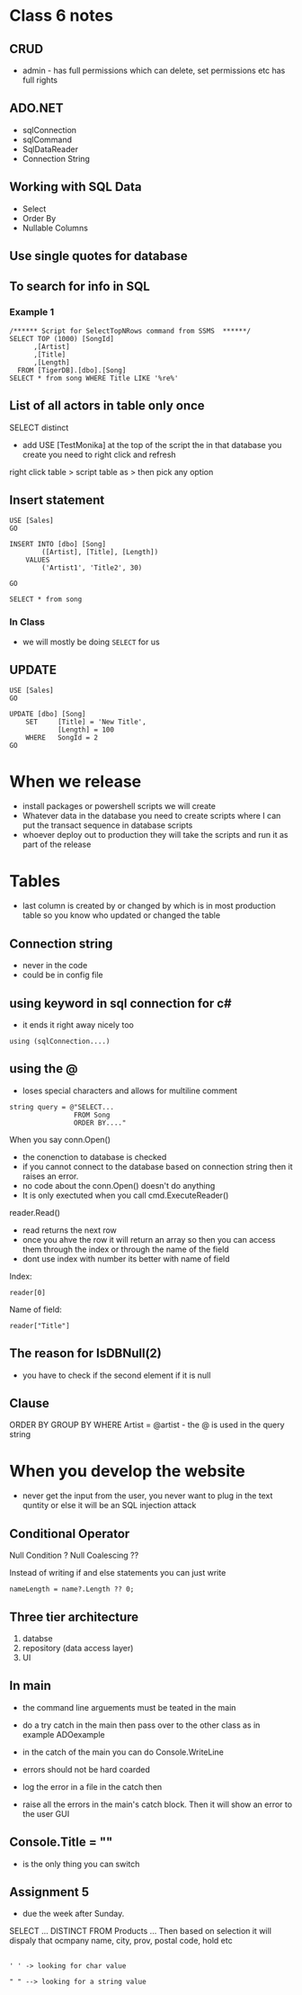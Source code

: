 # Class 6 notes

## CRUD
- admin - has full permissions which can delete, set permissions etc has full rights

## ADO.NET
- sqlConnection
- sqlCommand
- SqlDataReader
- Connection String

## Working with SQL Data
- Select
- Order By
- Nullable Columns


## Use single quotes for database

## To search for info in SQL
### Example 1

```
/****** Script for SelectTopNRows command from SSMS  ******/
SELECT TOP (1000) [SongId]
      ,[Artist]
      ,[Title]
      ,[Length]
  FROM [TigerDB].[dbo].[Song]
SELECT * from song WHERE Title LIKE '%re%'
```

## List of all actors in table only once
SELECT distinct 

- add USE [TestMonika] at the top of the script the in that database you create you need to right click and refresh

right click table > script table as > then pick any option


## Insert statement

```
USE [Sales]
GO

INSERT INTO [dbo] [Song]
        ([Artist], [Title], [Length])
    VALUES
        ('Artist1', 'Title2', 30)

GO

SELECT * from song
```

### In Class
- we will mostly be doing `SELECT` for us


## UPDATE
```
USE [Sales]
GO

UPDATE [dbo] [Song]
    SET     [Title] = 'New Title',
            [Length] = 100
    WHERE   SongId = 2
GO
```

# When we release
- install packages or powershell scripts we will create
- Whatever data in the database you need to create scripts where I can put the transact sequence  in database scripts 
- whoever deploy out to production they will take the scripts and run it as part of the release


# Tables
- last column is created by or changed by which is in most production table so you know who updated or changed the table

## Connection string
- never in the code 
- could be in config file

## using keyword in sql connection for c#
- it ends it right away nicely too

```
using (sqlConnection....)
```

## using the @
- loses special characters and allows for multiline comment

```
string query = @"SELECT...
                FROM Song
                ORDER BY...."
```

When you say conn.Open()
- the conenction to database is checked
- if you cannot connect to the database based on connection string then it raises an error.
- no code about the conn.Open() doesn't do anything
- It is only exectuted when you call cmd.ExecuteReader()

reader.Read()
- read returns the next row 
- once you ahve the row it will return an array so then you can access them through the index or through the name of the field
- dont use index with number its better with name of field

Index:
```
reader[0]
```
Name of field:
```
reader["Title"]
```

## The reason for IsDBNull(2) 
- you have to check if the second element if it is null 


## Clause
ORDER BY
GROUP BY
WHERE Artist = @artist - the @ is used in the query string

# When you develop the website
- never get the input from the user, you never want to plug in the text quntity or else it will be an SQL injection attack

## Conditional Operator
Null Condition ?
Null Coalescing ??

Instead of writing if and else statements you can just write
```
nameLength = name?.Length ?? 0;
```

## Three tier architecture
1. databse
2. repository (data access layer)
3. UI

## In main
- the command line arguements must be teated in the main
- do a try catch in the main then pass over to the other class as in example ADOexample
- in the catch of the main you can do Console.WriteLine
- errors should not be hard coarded

- log the error in a file in the catch then 
- raise all the errors in the main's catch block. Then it will show an error to the user GUI


## Console.Title = ""
- is the only thing you can switch


## Assignment 5
- due the week after Sunday.


SELECT  ... DISTINCT FROM Products ...
Then based on selection it will dispaly that ocmpany name, city, prov, postal code, hold etc


## 
```
' ' -> looking for char value
```
```
" " --> looking for a string value
```